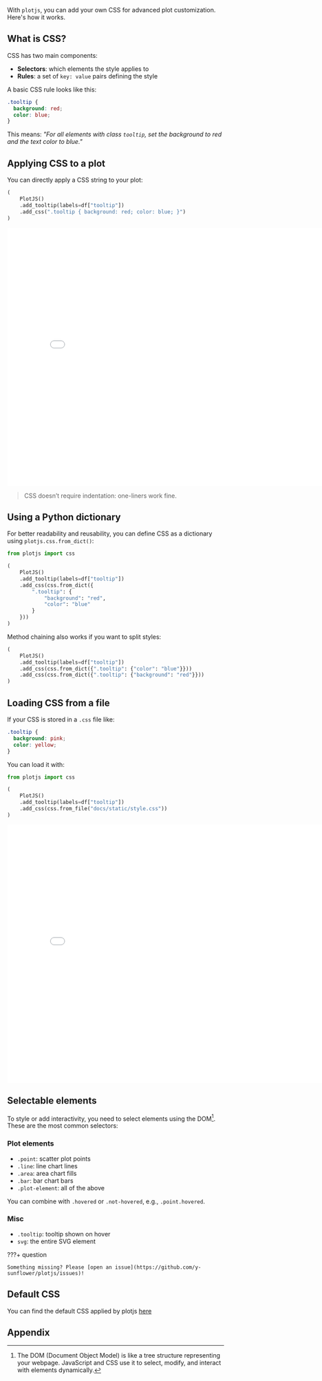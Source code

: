 With `plotjs`, you can add your own CSS for advanced plot customization. Here's how it works.

## What is CSS?

CSS has two main components:

- **Selectors**: which elements the style applies to
- **Rules**: a set of `key: value` pairs defining the style

A basic CSS rule looks like this:

```css
.tooltip {
  background: red;
  color: blue;
}
```

This means: _"For all elements with class `tooltip`, set the background to red and the text color to blue."_

## Applying CSS to a plot

You can directly apply a CSS string to your plot:

```python
(
    PlotJS()
    .add_tooltip(labels=df["tooltip"])
    .add_css(".tooltip { background: red; color: blue; }")
)
```

<iframe width="800" height="600" src="../../iframes/CSS.html" style="border:none;"></iframe>

> CSS doesn’t require indentation: one-liners work fine.

## Using a Python dictionary

For better readability and reusability, you can define CSS as a dictionary using `plotjs.css.from_dict()`:

```python
from plotjs import css

(
    PlotJS()
    .add_tooltip(labels=df["tooltip"])
    .add_css(css.from_dict({
        ".tooltip": {
            "background": "red",
            "color": "blue"
        }
    }))
)
```

Method chaining also works if you want to split styles:

```python
(
    PlotJS()
    .add_tooltip(labels=df["tooltip"])
    .add_css(css.from_dict({".tooltip": {"color": "blue"}}))
    .add_css(css.from_dict({".tooltip": {"background": "red"}}))
)
```

## Loading CSS from a file

If your CSS is stored in a `.css` file like:

```css
.tooltip {
  background: pink;
  color: yellow;
}
```

You can load it with:

```python
from plotjs import css

(
    PlotJS()
    .add_tooltip(labels=df["tooltip"])
    .add_css(css.from_file("docs/static/style.css"))
)
```

<iframe width="800" height="600" src="../../iframes/CSS-2.html" style="border:none;"></iframe>

## Selectable elements

To style or add interactivity, you need to select elements using the DOM[^1]. These are the most common selectors:

### Plot elements

- `.point`: scatter plot points
- `.line`: line chart lines
- `.area`: area chart fills
- `.bar`: bar chart bars
- `.plot-element`: all of the above

You can combine with `.hovered` or `.not-hovered`, e.g., `.point.hovered`.

### Misc

- `.tooltip`: tooltip shown on hover
- `svg`: the entire SVG element

???+ question

    Something missing? Please [open an issue](https://github.com/y-sunflower/plotjs/issues)!

## Default CSS

You can find the default CSS applied by plotjs [here](https://github.com/y-sunflower/plotjs/blob/main/plotjs/static/default.css)

## Appendix

[^1]: The DOM (Document Object Model) is like a tree structure representing your webpage. JavaScript and CSS use it to select, modify, and interact with elements dynamically.
